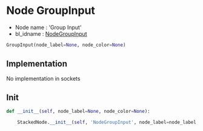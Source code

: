 # Node GroupInput

- Node name : 'Group Input'
- bl_idname : [NodeGroupInput](https://docs.blender.org/api/current/bpy.types.NodeGroupInput.html)


``` python
GroupInput(node_label=None, node_color=None)
```
## Implementation

No implementation in sockets

## Init

``` python
def __init__(self, node_label=None, node_color=None):

    StackedNode.__init__(self, 'NodeGroupInput', node_label=node_label, node_color=node_color)
```
